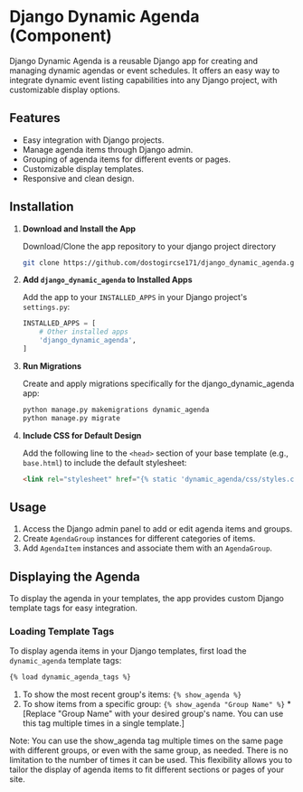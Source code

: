 # Django Dynamic Agenda (Component)

Django Dynamic Agenda is a reusable Django app for creating and managing dynamic agendas or event schedules. It offers an easy way to integrate dynamic event listing capabilities into any Django project, with customizable display options.

## Features

- Easy integration with Django projects.
- Manage agenda items through Django admin.
- Grouping of agenda items for different events or pages.
- Customizable display templates.
- Responsive and clean design.

## Installation

1. **Download and Install the App**

   Download/Clone the app repository to your django project directory
   ```bash
   git clone https://github.com/dostogircse171/django_dynamic_agenda.git

2. **Add `django_dynamic_agenda` to Installed Apps**

   Add the app to your `INSTALLED_APPS` in your Django project's `settings.py`:

   ```python
   INSTALLED_APPS = [
       # Other installed apps
       'django_dynamic_agenda',
   ]

3. **Run Migrations**

   Create and apply migrations specifically for the django_dynamic_agenda app:

   ```python
   python manage.py makemigrations dynamic_agenda
   python manage.py migrate

4. **Include CSS for Default Design**

   Add the following line to the `<head>` section of your base template (e.g., `base.html`) to include the default stylesheet:

   ```html
   <link rel="stylesheet" href="{% static 'dynamic_agenda/css/styles.css' %}">

## Usage
1. Access the Django admin panel to add or edit agenda items and groups.
2. Create `AgendaGroup` instances for different categories of items.
3. Add `AgendaItem` instances and associate them with an `AgendaGroup`.

## Displaying the Agenda

To display the agenda in your templates, the app provides custom Django template tags for easy integration.

### Loading Template Tags

To display agenda items in your Django templates, first load the `dynamic_agenda` template tags:
```html
{% load dynamic_agenda_tags %}
```

1. To show the most recent group's items: `{% show_agenda %}`
2. To show items from a specific group: `{% show_agenda "Group Name" %}` 
*[Replace "Group Name" with your desired group's name. You can use this tag multiple times in a single template.]

Note: You can use the show_agenda tag multiple times on the same page with different groups, or even with the same group, as needed. There is no limitation to the number of times it can be used. This flexibility allows you to tailor the display of agenda items to fit different sections or pages of your site.
